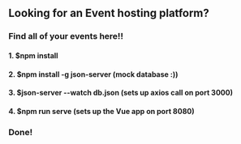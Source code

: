 ## Looking for an Event hosting platform?

### Find all of your events here!!
#### 1. $npm install
#### 2. $npm install -g json-server (mock database :))
#### 3. $json-server --watch db.json (sets up axios call on port 3000)
#### 4. $npm run serve (sets up the Vue app on port 8080)
### Done!
